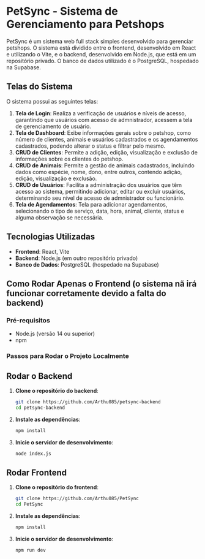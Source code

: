 # PetSync - Sistema de Gerenciamento para Petshops

PetSync é um sistema web full stack simples desenvolvido para gerenciar petshops. O sistema está dividido entre o frontend, desenvolvido em React e utilizando o Vite, e o backend, desenvolvido em Node.js, que está em um repositório privado. O banco de dados utilizado é o PostgreSQL, hospedado na Supabase.

## Telas do Sistema

O sistema possui as seguintes telas:

1. **Tela de Login**: Realiza a verificação de usuários e níveis de acesso, garantindo que usuários com acesso de admnistrador, acessem a tela de gerenciamento de usuário.
2. **Tela de Dashboard**: Exibe informações gerais sobre o petshop, como número de clientes, animais e usuários cadastrados e os agendamentos cadastrados, podendo alterar o status e filtrar pelo mesmo.
3. **CRUD de Clientes**: Permite a adição, edição, visualização e exclusão de informações sobre os clientes do petshop.
4. **CRUD de Animais**: Permite a gestão de animais cadastrados, incluindo dados como espécie, nome, dono, entre outros, contendo adição, edição, visualização e exclusão.
5. **CRUD de Usuários**: Facilita a administração dos usuários que têm acesso ao sistema, permitindo adicionar, editar ou excluir usuários, determinando seu nível de acesso de admnistrador ou funcionário.
6. **Tela de Agendamentos**: Tela para adicionar agendamentos, selecionando o tipo de serviço, data, hora, animal, cliente, status e alguma observação se necessária.

## Tecnologias Utilizadas

- **Frontend**: React, Vite
- **Backend**: Node.js (em outro repositório privado)
- **Banco de Dados**: PostgreSQL (hospedado na Supabase)

## Como Rodar Apenas o Frontend (o sistema nã irá funcionar corretamente devido a falta do backend)

### Pré-requisitos

- Node.js (versão 14 ou superior)
- npm

### Passos para Rodar o Projeto Localmente

## Rodar o Backend

1. **Clone o repositório do backend**:

   ```bash
   git clone https://github.com/Arthu085/petsync-backend
   cd petsync-backend

   ```

2. **Instale as dependências**:

   ```bash
   npm install

   ```

3. **Inicie o servidor de desenvolvimento**:

   ```bash
   node index.js
   ```

## Rodar Frontend

1. **Clone o repositório do frontend**:

   ```bash
   git clone https://github.com/Arthu085/PetSync
   cd PetSync

   ```

2. **Instale as dependências**:

   ```bash
   npm install

   ```

3. **Inicie o servidor de desenvolvimento**:

   ```bash
   npm run dev
   ```
